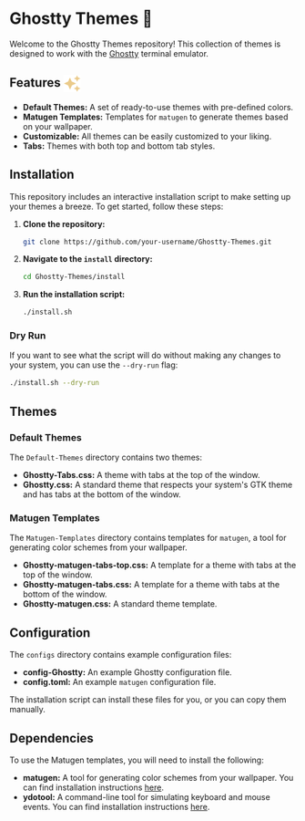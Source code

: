 # Ghostty Themes 👻

Welcome to the Ghostty Themes repository! This collection of themes is designed to work with the [Ghostty](https://github.com/ghostty-org/ghostty) terminal emulator.

## Features&nbsp;<img src="assets/mdi--sparkles.svg" width="30" style="vertical-align: middle;" />

*   **Default Themes:** A set of ready-to-use themes with pre-defined colors.
*   **Matugen Templates:** Templates for `matugen` to generate themes based on your wallpaper.
*   **Customizable:** All themes can be easily customized to your liking.
*   **Tabs:** Themes with both top and bottom tab styles.

## Installation

This repository includes an interactive installation script to make setting up your themes a breeze. To get started, follow these steps:

1.  **Clone the repository:**

    ```bash
    git clone https://github.com/your-username/Ghostty-Themes.git
    ```

2.  **Navigate to the `install` directory:**

    ```bash
    cd Ghostty-Themes/install
    ```

3.  **Run the installation script:**

    ```bash
    ./install.sh
    ```

### Dry Run

If you want to see what the script will do without making any changes to your system, you can use the `--dry-run` flag:

```bash
./install.sh --dry-run
```

## Themes

### Default Themes

The `Default-Themes` directory contains two themes:

*   **Ghostty-Tabs.css:** A theme with tabs at the top of the window.
*   **Ghostty.css:** A standard theme that respects your system's GTK theme and has tabs at the bottom of the window.

### Matugen Templates

The `Matugen-Templates` directory contains templates for `matugen`, a tool for generating color schemes from your wallpaper.

*   **Ghostty-matugen-tabs-top.css:** A template for a theme with tabs at the top of the window.
*   **Ghostty-matugen-tabs.css:** A template for a theme with tabs at the bottom of the window.
*   **Ghostty-matugen.css:** A standard theme template.

## Configuration

The `configs` directory contains example configuration files:

*   **config-Ghostty:** An example Ghostty configuration file.
*   **config.toml:** An example `matugen` configuration file.

The installation script can install these files for you, or you can copy them manually.

<h2>Dependencies</h2>
To use the Matugen templates, you will need to install the following:

*   **matugen:** A tool for generating color schemes from your wallpaper. You can find installation instructions [here](https://github.com/InioX/matugen).
*   **ydotool:** A command-line tool for simulating keyboard and mouse events. You can find installation instructions [here](https://github.com/ReimuNotMoe/ydotool).
